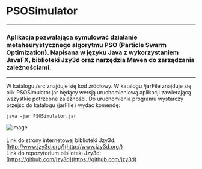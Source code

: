 # PSOSimulator
___
### Aplikacja pozwalająca symulować działanie metaheurystycznego algorytmu PSO (Particle Swarm Optimization). Napisana w języku Java z wykorzystaniem JavaFX, biblioteki Jzy3d oraz narzędzia Maven do zarządzania zależnościami.
___
W katalogu /src znajduje się kod źródłowy. W katalogu /jarFile znajduje się plik PSOSimulator.jar będący wersją uruchomieniową aplikacji zawierającą wszystkie potrzebne zależności. Do uruchomienia programu wystarczy przejść do katalogu /jarFIle i wydać komendę:
```
java -jar PSOSimulator.jar
```
![image](https://user-images.githubusercontent.com/57960612/119822918-7dfd9300-bef4-11eb-983e-38354b835f73.png)
<br/><br/>
Link do strony internetowej biblioteki Jzy3d:
<br/>
[http://www.jzy3d.org/](http://www.jzy3d.org/)
<br/>
Link do repozytorium biblioteki Jzy3d:
<br/>
[https://github.com/jzy3d](https://github.com/jzy3d)
